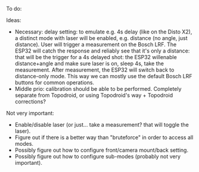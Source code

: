 To do:

Ideas:
* Necessary: delay setting: to emulate e.g. 4s delay (like on the Disto X2), a distinct mode with laser will be enabled, e.g. distance (no angle, just distance). User will trigger a measurement on the Bosch LRF. The ESP32 will catch the response and reliably see that it's only a distance: that will be the trigger for a 4s delayed shot: the ESP32 willenable distance+angle and make sure laser is on, sleep 4s, take the measurement. After measurement, the ESP32 will switch back to distance-only mode. This way we can mostly use the default Bosch LRF buttons for common operations.
* Middle prio: calibration should be able to be performed. Completely separate from Topodroid, or using Topodroid's way + Topodroid corrections?

Not very important:
* Enable/disable laser (or just... take a measurement? that will toggle the laser).
* Figure out if there is a better way than "bruteforce" in order to access all modes.
* Possibly figure out how to configure front/camera mount/back setting.
* Possibly figure out how to configure sub-modes (probably not very important).
